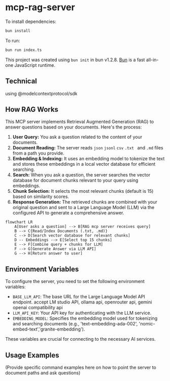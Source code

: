 # mcp-rag-server

To install dependencies:

```bash
bun install
```

To run:

```bash
bun run index.ts
```

This project was created using `bun init` in bun v1.2.8. [Bun](https://bun.sh) is a fast all-in-one JavaScript runtime.

## Technical

using @modelcontextprotocol/sdk

## How RAG Works

This MCP server implements Retrieval Augmented Generation (RAG) to answer questions based on your documents. Here's the process:

1. **User Query:** You ask a question related to the content of your documents.
2. **Document Reading:** The server reads `json` `jsonl` `csv` `.txt ` and `.md` files from a path you provide.
3. **Embedding & Indexing:** It uses an embedding model to tokenize the text and stores these embeddings in a local vector database for efficient searching.
4. **Search:** When you ask a question, the server searches the vector database for document chunks relevant to your query using embeddings.
5. **Chunk Selection:** It selects the most relevant chunks (default is 15) based on similarity scores.
6. **Response Generation:** The retrieved chunks are combined with your original question and sent to a Large Language Model (LLM) via the configured API to generate a comprehensive answer.

```mermaid
flowchart LR
    A[User asks a question] --> B[RAG mcp server receives query]
    B --> C{Read/Index Documents (.txt, .md)}
    C --> D[Search vector database for relevant chunks]
    D -- Embeddings --> E[Select top 15 chunks]
    E --> F[Combine query + chunks for LLM]
    F --> G[Generate Answer via LLM API]
    G --> H[Return answer to user]
```

## Environment Variables

To configure the server, you need to set the following environment variables:

- `BASE_LLM_API`: The base URL for the Large Language Model API endpoint. accept LM studio API, ollama api, openrouter api, gemini openai compatibility api
- `LLM_API_KEY`: Your API key for authenticating with the LLM service.
- `EMBEDDING_MODEL`: Specifies the embedding model used for tokenizing and searching documents (e.g., 'text-embedding-ada-002', 'nomic-embed-text','granite-embedding').

These variables are crucial for connecting to the necessary AI services.

## Usage Examples

(Provide specific command examples here on how to point the server to document paths and ask questions)
